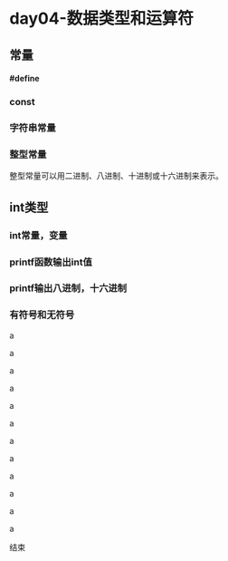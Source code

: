 # day04-数据类型和运算符

## 常量
#### #define
### const
### 字符串常量
### 整型常量
   整型常量可以用二进制、八进制、十进制或十六进制来表示。 


## int类型
### int常量，变量
### printf函数输出int值
### printf输出八进制，十六进制
### 有符号和无符号
































































a

a

a

a

a

a

a

a

a

a

a

a

结束

